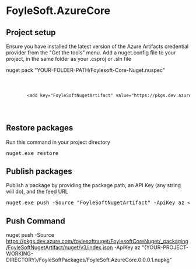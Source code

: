 ﻿# FoyleSoft.AzureCore

## Project setup

Ensure you have installed the latest version of the Azure Artifacts credential provider from the "Get the tools" menu.
Add a nuget.config file to your project, in the same folder as your .csproj or .sln file

nuget pack "YOUR-FOLDER-PATH/Foylesoft-Core-Nuget.nuspec"

<code>
    <pre>
        &lt;add key="FoyleSoftNugetArtifact" value="https://pkgs.dev.azure.com/foylesoftnuget/FoylesoftCoreNuget/_packaging/FoyleSoftNugetArtifact/nuget/v3/index.json" /&gt;
    </pre>
</code>

## Restore packages

Run this command in your project directory

<pre>
nuget.exe restore
</pre>

## Publish packages

Publish a package by providing the package path, an API Key (any string will do), and the feed URL

<pre>
nuget.exe push -Source "FoyleSoftNugetArtifact" -ApiKey az &lt;packagePath&gt;
</pre>

## Push Command

nuget push -Source https://pkgs.dev.azure.com/foylesoftnuget/FoylesoftCoreNuget/_packaging/FoyleSoftNugetArtifact/nuget/v3/index.json -ApiKey az "{YOUR-PROJECT-WORKING-DIRECTORY}/FoyleSoftPackages/FoyleSoft.AzureCore.0.0.0.1.nupkg"
